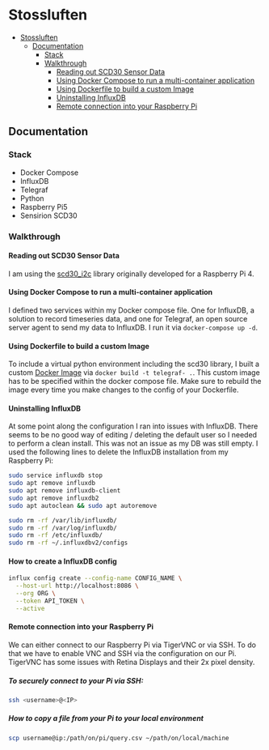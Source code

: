 # Stossluften

<!--toc:start-->
- [Stossluften](#stossluften)
  - [Documentation](#documentation)
    - [Stack](#stack)
    - [Walkthrough](#walkthrough)
      - [Reading out SCD30 Sensor Data](#reading-out-scd30-sensor-data)
      - [Using Docker Compose to run a multi-container application](#using-docker-compose-to-run-a-multi-container-application)
      - [Using Dockerfile to build a custom Image](#using-dockerfile-to-build-a-custom-image)
      - [Uninstalling InfluxDB](#uninstalling-influxdb)
      - [Remote connection into your Raspberry Pi](#remote-connection-into-your-raspberry-pi)
<!--toc:end-->

## Documentation

### Stack

- Docker Compose
- InfluxDB
- Telegraf
- Python
- Raspberry Pi5
- Sensirion SCD30

### Walkthrough

#### Reading out SCD30 Sensor Data

I am using the [scd30_i2c](https://pypi.org/project/scd30-i2c/) library originally developed for a Raspberry Pi 4.

#### Using Docker Compose to run a multi-container application

I defined two services within my Docker compose file. One for InfluxDB, a solution to record timeseries data, and one for Telegraf, an open source server agent to send my data to InfluxDB. I run it via `docker-compose up -d`.

#### Using Dockerfile to build a custom Image

To include a virtual python environment including the scd30 library, I built a custom [Docker Image](Link) via  `docker build -t telegraf- .`. This custom image has to be specified within the docker compose file. Make sure to rebuild the image every time you make changes to the config of your Dockerfile.

#### Uninstalling InfluxDB

At some point along the configuration I ran into issues with InfluxDB. There seems to be no good way of editing / deleting the default user so I needed to perform a clean install. This was not an issue as my DB was still empty. I used the following lines to delete the InfluxDB installation from my Raspberry Pi:

```sh
sudo service influxdb stop
sudo apt remove influxdb
sudo apt remove influxdb-client
sudo apt remove influxdb2
sudo apt autoclean && sudo apt autoremove

sudo rm -rf /var/lib/influxdb/
sudo rm -rf /var/log/influxdb/
sudo rm -rf /etc/influxdb/
sudo rm -rf ~/.influxdbv2/configs
```

#### How to create a InfluxDB config
```sh
influx config create --config-name CONFIG_NAME \
  --host-url http://localhost:8086 \
  --org ORG \
  --token API_TOKEN \
  --active
```

#### Remote connection into your Raspberry Pi

We can either connect to our Raspberry Pi via TigerVNC or via SSH. To do that we have to enable VNC and SSH via the configuration on our Pi. TigerVNC has some issues with Retina Displays and their 2x pixel density.

##### To securely connect to your Pi via SSH:
```sh
ssh <username>@<IP>
```

##### How to copy a file from your Pi to your local environment
```sh
scp username@ip:/path/on/pi/query.csv ~/path/on/local/machine
```
